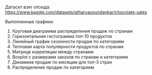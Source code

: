 Датасет взят отсюда: https://www.kaggle.com/datasets/atharvasoundankar/chocolate-sales

Выполненные графики:
1. Круговая диаграмма распределения продаж по странам
2. Горизонтальная гистограмма топ-10 продуктов
3. Линейный график сезонности продаж по категориям
4. Тепловая карта популярности продуктов по странам
5. Матрицв корреляции между странами
6. Boxplot с размерами заказов по странам и категориям
7. Динамикв продаж по месяцам для топ-3 стран
8. Распределение продаж по категориям
